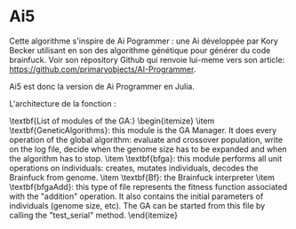 # Ai5

Cette algorithme s'inspire de Ai Pogrammer : une Ai développée par Kory Becker utilisant en son des algorithme génétique pour générer du code brainfuck.
Voir son répository Github qui renvoie lui-meme vers son article: https://github.com/primaryobjects/AI-Programmer.

Ai5 est donc la version de Ai Programmer en Julia.

L'architecture de la fonction : 

\textbf{List of modules of the GA:} 
\begin{itemize}
    \item \textbf{GeneticAlgorithms}: this module is the GA Manager. It does every operation of the global algorithm: evaluate and crossover population, write on the log file, decide when the genome size has to be expanded and when the algorithm has to stop.
    \item \textbf{bfga}: this module performs all unit operations on individuals: creates, mutates individuals, decodes the Brainfuck from genome.
    \item \textbf{Bf}: the Brainfuck interpreter
    \item \textbf{bfgaAdd}: this type of file represents the fitness function associated with the "addition" operation. It also contains the initial parameters of individuals (genome size, etc). The GA can be started from this file by calling the "test\_serial" method.
\end{itemize}

